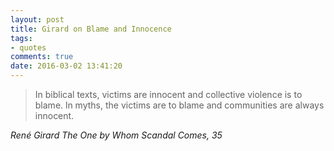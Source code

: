 ```yaml
---
layout: post
title: Girard on Blame and Innocence
tags:
- quotes
comments: true
date: 2016-03-02 13:41:20
---
```

<blockquote class="big">In biblical texts, victims are innocent and collective violence is to blame. ln myths, the victims are to blame and communities are always innocent.</blockquote>

<cite class="big">René Girard *The One by Whom Scandal Comes*, 35</cite>
